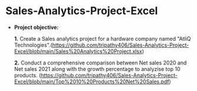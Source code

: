 # Sales-Analytics-Project-Excel
- **Project objective:** 

    **1.** Create a Sales analytics project for a hardware company named "AtliQ Technologies".(https://github.com/tripathy406/Sales-Analytics-Project-Excel/blob/main/Sales%20Analytics%20Project.xlsx)
  
  **2.** Conduct a comprehensive comparison between Net sales 2020 and Net sales 2021 along with the growth percentage to analyzise top 10 products.
(https://github.com/tripathy406/Sales-Analytics-Project-Excel/blob/main/Top%2010%20Products%20Net%20Sales.pdf)
